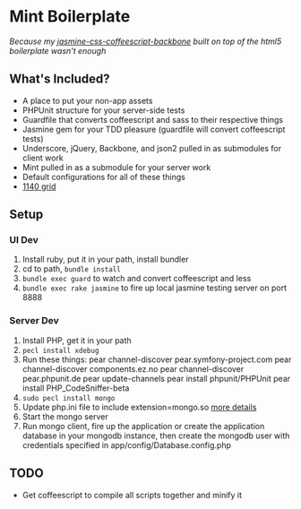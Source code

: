 Mint Boilerplate
================

*Because my [jasmine-css-coffeescript-backbone](https://github.com/ajacksified/Jasmine-Backbone-SASS-HTML5-Boilerplate)
built on top of the html5 boilerplate wasn't enough*

## What's Included?

* A place to put your non-app assets
* PHPUnit structure for your server-side tests
* Guardfile that converts coffeescript and sass to their respective things
* Jasmine gem for your TDD pleasure (guardfile will convert coffeescript tests)
* Underscore, jQuery, Backbone, and json2 pulled in as submodules for client work
* Mint pulled in as a submodule for your server work
* Default configurations for all of these things
* [1140 grid](http://cssgrid.net/)

## Setup

### UI Dev

1. Install ruby, put it in your path, install bundler
2. cd to path, `bundle install`
3. `bundle exec guard` to watch and convert coffeescript and less
4. `bundle exec rake jasmine` to fire up local jasmine testing server on port 8888

### Server Dev

1. Install PHP, get it in your path
2. `pecl install xdebug`
3. Run these things:
    pear channel-discover pear.symfony-project.com
    pear channel-discover components.ez.no
    pear channel-discover pear.phpunit.de
    pear update-channels
    pear install phpunit/PHPUnit
    pear install PHP_CodeSniffer-beta
4. `sudo pecl install mongo`
5. Update php.ini file to include extension=mongo.so [more details](http://www.mongodb.org/display/DOCS/PHP+Language+Center)
6. Start the mongo server
7. Run mongo client, fire up the application or create the application database in your mongodb instance, then create
the mongodb user with credentials specified in app/config/Database.config.php

## TODO

* Get coffeescript to compile all scripts together and minify it
